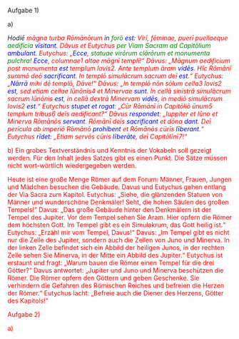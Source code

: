 
Aufgabe 1)

a)

*Hodiē <font color=red>māgna turba Rōmānōrum</font> in <font color=green>forō</font> <font color=blue>est</font>: <font color=red>Virī, fēminae, puerī puellaeque</font> <font color=green>aedificia</font> <font color=blue>vīsitant</font>. <font color=red>Dāvus et Eutychus</font> <font color=green>per Viam Sacram ad Capitōlium</font> <font color=blue>ambulant</font>. <font color=red>Eutychus</red>: „<font color=blue>Ecce</font>, <font color=green>statuae virōrum clārōrum et monumenta pulchra</font>! <font color=blue>Ecce</font>, columnae1 altae māgnī templī!“ <font color=red>Dāvus</font>: „<font color=red>Māgnum aedificium post monumenta</font> <font color=blue>est</font> templum Iovis2. Ante templum āram <font color=blue>vidēs</font>. Hīc Rōmānī summō deō <font color=blue>sacrificant</font>. In templō simulācrum sacrum deī <font color=blue>est</font>.“ Eutychus: „<font color=blue>Nārrā</font> mihi dē templō, Dāve!“ Dāvus: „In templō nōn sōlum cella3 Iovis2 <font color=blue>est</font>, sed etiam cellae Iūnōnis4 et Minervae <font color=blue>sunt</font>. In cellā sinistrā simulācrum sacrum Iūnōnis <font color=blue>est</font>, in cellā dextrā Minervam <font color=blue>vidēs</font>, in mediō simulācrum Iovis2 <font color=blue>est</font>.“ Eutychus <font color=blue>stupet et rogat</font>: „Cūr Rōmānī in Capitōliō ūnum5 templum tribus6 deīs aedificant?“ Dāvus <font color=blue>respondet</font>: „Iuppiter et Iūno et Minerva Rōmānōs <font color=blue>servant</font>. Rōmānī deīs <font color=blue>sacrificant</font> et dōna <font color=blue>dant</font>. Deī perīcula ab imperiō Rōmānō <font color=blue>prohibent</font> et Rōmānōs cūrīs <font color=blue>līberant</font>.“ Eutychus <font color=blue>rīdet</font>: „Etiam servōs cūris <font color=blue>līberāte</font>, deī Capitōlīnī7!“*

b) Ein grobes Textverständnis und Kenntnis der Vokabeln soll gezeigt werden. Für den Inhalt jedes Satzes gibt es einen Punkt. Die Sätze müssen nicht wort-wörtlich wiedergegeben werden.

Heute ist eine große Menge Römer auf dem Forum: Männer, Frauen, Jungen und Mädchen besuchen die Gebäude. Davus und Eutychus gehen entlang der Via Sacra zum Kapitol. Eutychus: „Siehe, die glänzenden Statuen von Männer und wunderschöne Denkmäler! Seht, die hohen Säulen des großen Tempels!“ Davus: „Das große Gebäude hinter den Denkmälern ist der Tempel des Jupiter. Vor dem Tempel sehen Sie Aram. Hier opfern die Römer dem höchsten Gott. Im Tempel gibt es ein Simulakrum, das Gott heilig ist.“ Eutychus: „Erzähl mir vom Tempel, Davus!“ Davus: „Im Tempel gibt es nicht nur die Zelle des Jupiter, sondern auch die Zellen von Juno und Minerva. In der linken Zelle befindet sich ein Abbild der heiligen Junos, in der rechten Zelle sehen Sie Minerva, in der Mitte ein Abbild des Jupiter.“ Eutychus ist erstaunt und fragt: „Warum bauen die Römer einen Tempel für die drei Götter?“ Davus antwortet: „Jupiter und Juno und Minerva beschützen die Römer. Die Römer opfern den Göttern und geben Geschenke. Sie verhindern die Gefahren des Römischen Reiches und befreien die Herzen der Römer.“ Eutychus lacht: „Befreie auch die Diener des Herzens, Götter des Kapitols!“

Aufgabe 2)

a)